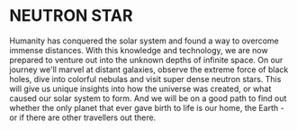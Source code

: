 # NEUTRON STAR

Humanity has conquered the solar system and found a way to overcome immense distances. With this knowledge and technology, we are now prepared to venture out into the unknown depths of infinite space. On our journey we'll marvel at distant galaxies, observe the extreme force of black holes, dive into colorful nebulas and visit super dense neutron stars. This will give us unique insights into how the universe was created, or what caused our solar system to form. And we will be on a good path to find out whether the only planet that ever gave birth to life is our home, the Earth - or if there are other travellers out there.
